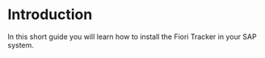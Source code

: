 # Introduction

In this short guide you will learn how to install the Fiori Tracker in your SAP system.